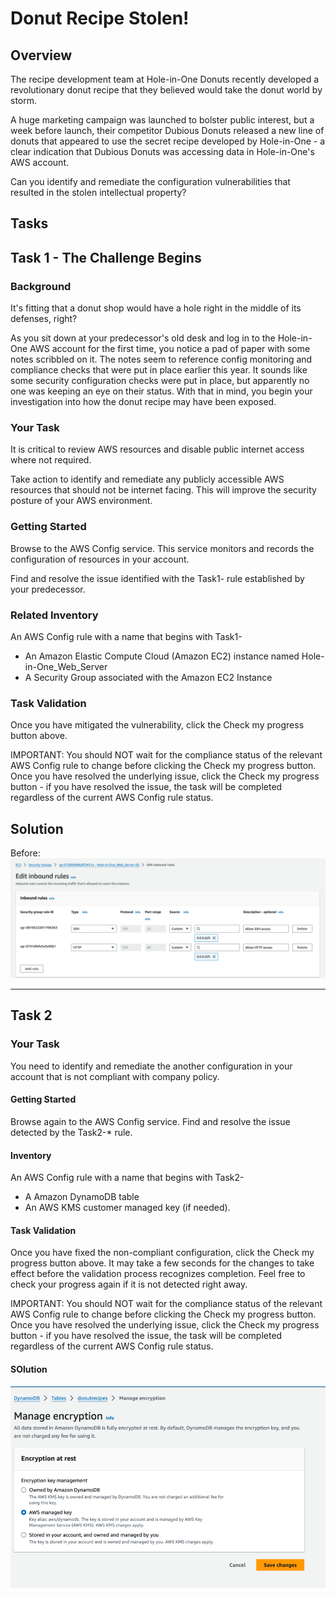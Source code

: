 # Donut Recipe Stolen!

## Overview
The recipe development team at Hole-in-One Donuts recently developed a revolutionary donut recipe that they believed
would take the donut world by storm.

A huge marketing campaign was launched to bolster public interest, but a week before launch, their competitor Dubious
Donuts released a new line of donuts that appeared to use the secret recipe developed by Hole-in-One - a clear
indication that Dubious Donuts was accessing data in Hole-in-One's AWS account.

Can you identify and remediate the configuration vulnerabilities that resulted in the stolen intellectual property?

## Tasks
## Task 1 - The Challenge Begins

### Background
It's fitting that a donut shop would have a hole right in the middle of its defenses, right?

As you sit down at your predecessor's old desk and log in to the Hole-in-One AWS account for the first time, you notice
a pad of paper with some notes scribbled on it. The notes seem to reference config monitoring and compliance checks that
were put in place earlier this year. It sounds like some security configuration checks were put in place, but apparently
no one was keeping an eye on their status. With that in mind, you begin your investigation into how the donut recipe may
have been exposed.

### Your Task

It is critical to review AWS resources and disable public internet access where not required.

Take action to identify and remediate any publicly accessible AWS resources that should not be internet facing. This
will improve the security posture of your AWS environment.

###  Getting Started
Browse to the AWS Config service. This service monitors and records the configuration of resources in your account.

Find and resolve the issue identified with the Task1- rule established by your predecessor.

###  Related Inventory
An AWS Config rule with a name that begins with Task1- 
* An Amazon Elastic Compute Cloud (Amazon EC2) instance named Hole-in-One_Web_Server 
* A Security Group associated with the Amazon EC2 Instance

### Task Validation
Once you have mitigated the vulnerability, click the Check my progress button above.

IMPORTANT: You should NOT wait for the compliance status of the relevant AWS Config rule to change before clicking the
Check my progress button. Once you have resolved the underlying issue, click the Check my progress button - if you have
resolved the issue, the task will be completed regardless of the current AWS Config rule status.

## Solution

Before:
![img.png](img.png)

---
## Task 2 

### Your Task
You need to identify and remediate the another configuration in your account that is not compliant with company policy.

#### Getting Started
Browse again to the AWS Config service. Find and resolve the issue detected by the Task2-* rule.

#### Inventory
An AWS Config rule with a name that begins with Task2-
* A Amazon DynamoDB table 
* An AWS KMS customer managed key (if needed).

#### Task Validation
Once you have fixed the non-compliant configuration, click the Check my progress button above. It may take a few seconds
for the changes to take effect before the validation process recognizes completion. Feel free to check your progress
again if it is not detected right away.

IMPORTANT: You should NOT wait for the compliance status of the relevant AWS Config rule to change before clicking the
Check my progress button. Once you have resolved the underlying issue, click the Check my progress button - if you have
resolved the issue, the task will be completed regardless of the current AWS Config rule status.

#### SOlution
![img_1.png](img_1.png)
